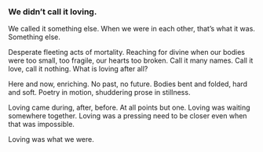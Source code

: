 ### We didn’t call it loving.

We called it something else. When we were in each other, that’s what it was. Something else.

Desperate fleeting acts of mortality. Reaching for divine when our bodies were too small, too fragile, our hearts too broken. Call it many names. Call it love, call it nothing. What is loving after all? 

Here and now, enriching. No past, no future. Bodies bent and folded, hard and soft. Poetry in motion, shuddering prose in stillness.

Loving came during, after, before. At all points but one. Loving was waiting somewhere together. Loving was a pressing need to be closer even when that was impossible. 

Loving was what we were. 
